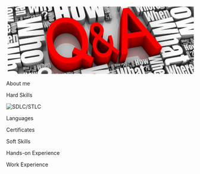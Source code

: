 [![Header](https://github.com/NataZag/NataZag/blob/main/assets/QA_logo.jpg)](https://www.linkedin.com/in/natallia-zagoryanskaya-5272b721a/)

About me

Hard Skills

![SDLC/STLC](https://img.shields.io/badge/-SDLC/STLC-important?style=for-the-badge&logo=FamPay&logoColor=white)

Languages

Certificates

Soft Skills

Hands-on Experience

Work Experience